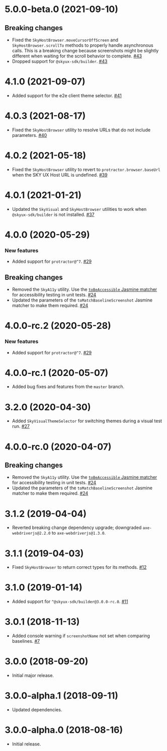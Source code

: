 # 5.0.0-beta.0 (2021-09-10)

## Breaking changes

- Fixed the `SkyHostBrowser.moveCursorOffScreen` and `SkyHostBrowser.scrollTo` methods to properly handle asynchronous calls. This is a breaking change because screenshots might be slightly different when waiting for the scroll behavior to complete. [#43](https://github.com/blackbaud/skyux-sdk-e2e/pull/43)
- Dropped support for `@skyux-sdk/builder`. [#43](https://github.com/blackbaud/skyux-sdk-e2e/pull/43)

# 4.1.0 (2021-09-07)

- Added support for the e2e client theme selector. [#41](https://github.com/blackbaud/skyux-sdk-e2e/pull/41)

# 4.0.3 (2021-08-17)

- Fixed the `SkyHostBrowser` utility to resolve URLs that do not include parameters. [#40](https://github.com/blackbaud/skyux-sdk-e2e/pull/40)

# 4.0.2 (2021-05-18)

- Fixed the `SkyHostBrowser` utility to revert to `protractor.browser.baseUrl` when the SKY UX Host URL is undefined. [#39](https://github.com/blackbaud/skyux-sdk-e2e/pull/39)

# 4.0.1 (2021-01-21)

- Updated the `SkyVisual` and `SkyHostBrowser` utilities to work when `@skyux-sdk/builder` is not installed. [#37](https://github.com/blackbaud/skyux-sdk-e2e/pull/37)

# 4.0.0 (2020-05-29)

### New features

- Added support for `protractor@^7`. [#29](https://github.com/blackbaud/skyux-sdk-e2e/pull/29)

## Breaking changes

- Removed the `SkyA11y` utility. Use the [`toBeAccessible` Jasmine matcher](https://developer.blackbaud.com/skyux/learn/get-started/advanced/accessibility-unit-tests) for accessibility testing in unit tests. [#24](https://github.com/blackbaud/skyux-sdk-e2e/pull/24)
- Updated the parameters of the `toMatchBaselineScreenshot` Jasmine matcher to make them required. [#24](https://github.com/blackbaud/skyux-sdk-e2e/pull/24)

# 4.0.0-rc.2 (2020-05-28)

### New features

- Added support for `protractor@^7`. [#29](https://github.com/blackbaud/skyux-sdk-e2e/pull/29)

# 4.0.0-rc.1 (2020-05-07)

- Added bug fixes and features from the `master` branch.

# 3.2.0 (2020-04-30)

- Added `SkyVisualThemeSelector` for switching themes during a visual test run. [#27](https://github.com/blackbaud/skyux-sdk-e2e/pull/27)

# 4.0.0-rc.0 (2020-04-07)

## Breaking changes

- Removed the `SkyA11y` utility. Use the [`toBeAccessible` Jasmine matcher](https://developer.blackbaud.com/skyux/learn/get-started/advanced/accessibility-unit-tests) for accessibility testing in unit tests. [#24](https://github.com/blackbaud/skyux-sdk-e2e/pull/24)
- Updated the parameters of the `toMatchBaselineScreenshot` Jasmine matcher to make them required. [#24](https://github.com/blackbaud/skyux-sdk-e2e/pull/24)

# 3.1.2 (2019-04-04)

- Reverted breaking change dependency upgrade; downgraded `axe-webdriverjs@2.2.0` to `axe-webdriverjs@1.3.0`.

# 3.1.1 (2019-04-03)

- Fixed `SkyHostBrowser` to return correct types for its methods. [#12](https://github.com/blackbaud/skyux-sdk-e2e/pull/12)

# 3.1.0 (2019-01-14)

- Added support for `^@skyux-sdk/builder@3.0.0-rc.0`. [#11](https://github.com/blackbaud/skyux-sdk-e2e/pull/11)

# 3.0.1 (2018-11-13)

- Added console warning if `screenshotName` not set when comparing baselines. [#7](https://github.com/blackbaud/skyux-sdk-e2e/pull/7)

# 3.0.0 (2018-09-20)

- Initial major release.

# 3.0.0-alpha.1 (2018-09-11)

- Updated dependencies.

# 3.0.0-alpha.0 (2018-08-16)

- Initial release.
